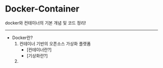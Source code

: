 # Docker-Container
docker와 컨테이너의 기본 개념 및 코드 정리!
<hr/>

- Docker란?
  1) 컨테이너 기반의 오픈소스 가상화 플랫폼
      - [컨테이너란?]
      - [기상화란?]
  2) 
  
